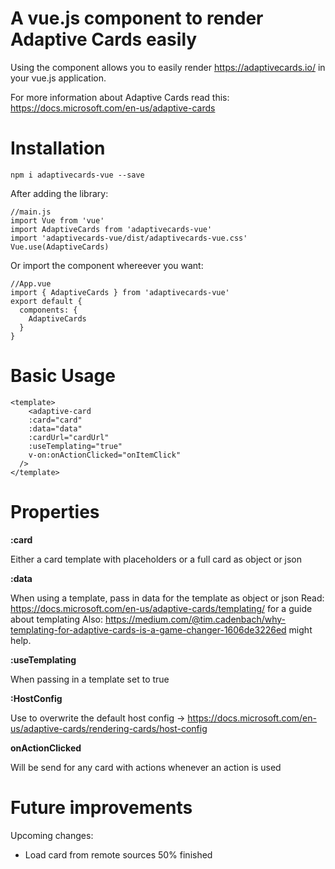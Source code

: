 # A vue.js component to render Adaptive Cards easily

Using the component allows you to easily render https://adaptivecards.io/ in your vue.js application.

For more information about Adaptive Cards read this: https://docs.microsoft.com/en-us/adaptive-cards

# Installation

```
npm i adaptivecards-vue --save
```

After adding the library:
```
//main.js
import Vue from 'vue'
import AdaptiveCards from 'adaptivecards-vue'
import 'adaptivecards-vue/dist/adaptivecards-vue.css'
Vue.use(AdaptiveCards)
```

Or import the component whereever you want:
```
//App.vue
import { AdaptiveCards } from 'adaptivecards-vue'
export default {
  components: {
    AdaptiveCards
  }
}
```

# Basic Usage
```
<template>
    <adaptive-card 
    :card="card" 
    :data="data"
    :cardUrl="cardUrl"
    :useTemplating="true"
    v-on:onActionClicked="onItemClick"
  />
</template>
```

# Properties
__:card__

Either a card template with placeholders or a full card as object or json

__:data__

When using a template, pass in data for the template as object or json
Read: https://docs.microsoft.com/en-us/adaptive-cards/templating/ for a guide about templating
Also: https://medium.com/@tim.cadenbach/why-templating-for-adaptive-cards-is-a-game-changer-1606de3226ed
might help. 

__:useTemplating__

When passing in a template set to true

__:HostConfig__

Use to overwrite the default host config -> 
https://docs.microsoft.com/en-us/adaptive-cards/rendering-cards/host-config

__onActionClicked__

Will be send for any card with actions whenever an action is used


# Future improvements
Upcoming changes:
* Load card from remote sources 50% finished


